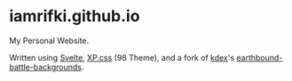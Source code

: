 # iamrifki.github.io

My Personal Website.

Written using [Svelte](https://svelte.dev/), [XP.css](https://botoxparty.github.io/XP.css/) (98 Theme), and a fork of [kdex](https://github.com/kdex)'s [earthbound-battle-backgrounds](https://github.com/IamRifki/earthbound-battle-backgrounds-rollup).

